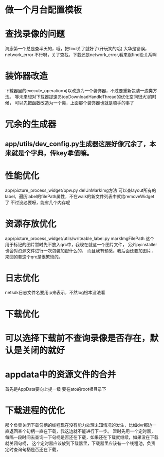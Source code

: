 # 做一个月台配置模板

# 查找录像的问题

海康第一个总是查半天的，哦，把find关了就好了(开玩笑的哈)
大华是错误，network_error
不行呀，关了查找，下载还是network_error,看来跟find没关系啊

# 装饰器改造

下载器里的execute_operation可以改造为一个装饰器，不过要重新包装一边类方法。
等未来想对下载器提速(StopDownloadHandleThread的优化空间很大)的时候，
可以先把函数改造为一个类，上面那个装饰器也就是顺手的事了

# 冗余的生成器

## app/utils/dev_config.py生成器这层好像冗余了，本来就是个字典，传key拿值嘛。

# 性能优化

app/picture_process_widget/ppw.py delUnMarkImg方法
可以查layout所有的label，遍历label的filePath属性，不在walk的新文件列表中就给removeWidget了
不过没必要呀，能省几个内存呢

# 资源存放优化

app/picture_process_widget/utils/writeable_label.py markImgFilePath
这个用于标记的图片暂时先不放入qrc中，我现在就这一个图片文件，
另外pyinstaller也会对资源文件进行一次包装加密什么的，
而且我有预感，我后面还要加图片，来回的套这个qrc是很繁琐的。

# 日志优化

netsdk日志文件名要用ip来表示，不然log根本没法看

# 下载优化

# 可以选择下载前不查询录像是否存在，默认是关闭的就好

# appdata中的资源文件的合并

首先是AppData要向上提一级
要在ato的root根目录下


# 下载进程的优化
那个负责关闭下载句柄的线程现在没有能力处理未知情况的发生，比如dvr那边一直返回某个句柄一直在下载，我这边就不能进行下一步。
暂时先用一个定时器，每隔一段时间去查询一下句柄是否还在下载，如果还在下载就继续，如果没在下载就关闭句柄，
这个定时器应该放到下载器里，下载器里应该有一个线程池，负责定时查询句柄是否还在下载，
